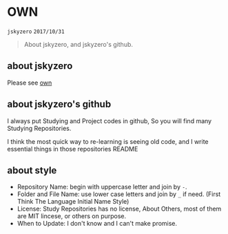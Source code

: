 # OWN
`jskyzero` `2017/10/31`

> About jskyzero, and jskyzero's github.

## about jskyzero

Please see [own](https://jskyzero.github.io/OWN/html/index.html)

## about jskyzero's github

I always put Studying and Project codes in github, So you will find many Studying Repositories.

I think the most quick way to re-learning is seeing old code, and I write essential things in those repositories README

## about style
+ Repository Name: begin with uppercase letter and join by `-`.
+ Folder and File Name: use lower case letters and join by `_` if need. (First Think The Language Initial Name Style)
+ License: Study Repositories has no license, About Others, most of them are MIT lincese, or others on purpose.
+ When to Update: I don't know and I can't make promise.
